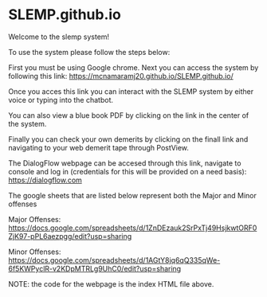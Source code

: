 # SLEMP.github.io
Welcome to the slemp system!

To use the system please follow the steps below:
  
  First you must be using Google chrome. Next you can access the system by following this link: https://mcnamaramj20.github.io/SLEMP.github.io/
  
  Once you acces this link you can interact with the SLEMP system by either voice or typing into the chatbot.
  
  You can also view a blue book PDF by clicking on the link in the center of the system. 
  
  Finally you can check your own demerits by clicking on the finall link and navigating to your web demerit tape through PostView.

  
The DialogFlow webpage can be accesed through this link, navigate to console and log in (credentials for this will be provided on a need basis): https://dialogflow.com

The google sheets that are listed below represent both the Major and Minor offenses

Major Offenses: https://docs.google.com/spreadsheets/d/1ZnDEzauk2SrPxTj49HsjkwtORF0ZjK97-pPL6aezpgg/edit?usp=sharing

Minor Offenses: https://docs.google.com/spreadsheets/d/1AGtY8jq6qQ335qWe-6f5KWPyclR-v2KDpMTRLg9UhC0/edit?usp=sharing

NOTE: the code for the webpage is the index HTML file above.

